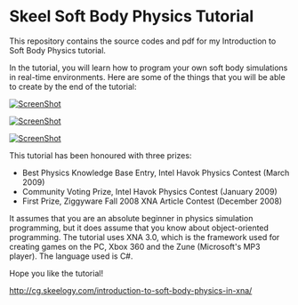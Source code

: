 Skeel Soft Body Physics Tutorial
============================

This repository contains the source codes and pdf for my Introduction to Soft Body Physics tutorial.

In the tutorial, you will learn how to program your own soft body simulations in real-time environments. Here are some of the things that you will be able to create by the end of the tutorial:

[![ScreenShot](http://cg.skeelogy.com/images/softbodytut-video1.jpg)](http://www.youtube.com/watch?v=JncQOCg9FS0)

[![ScreenShot](http://cg.skeelogy.com/images/softbodytut-video2.jpg)](http://www.youtube.com/watch?v=_yR_Tiqze2E)

[![ScreenShot](http://cg.skeelogy.com/images/softbodytut-video3.jpg)](http://www.youtube.com/watch?v=XNyO0XXhh_o)

This tutorial has been honoured with three prizes:

+ Best Physics Knowledge Base Entry, Intel Havok Physics Contest (March 2009)
+ Community Voting Prize, Intel Havok Physics Contest (January 2009)
+ First Prize, Ziggyware Fall 2008 XNA Article Contest (December 2008)

It assumes that you are an absolute beginner in physics simulation programming, but it does assume that you know about object-oriented programming. The tutorial uses XNA 3.0, which is the framework used for creating games on the PC, Xbox 360 and the Zune (Microsoft's MP3 player). The language used is C#.

Hope you like the tutorial!

http://cg.skeelogy.com/introduction-to-soft-body-physics-in-xna/

